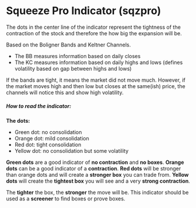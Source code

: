 # Squeeze Pro Indicator (sqzpro)

The dots in the center line of the indicator represent the tightness of the contraction
of the stock and therefore the how big the expansion will be.

Based on the Boligner Bands and Keltner Channels.
- The BB measures information based on daily closes
- The KC measures information based on daily highs and lows (defines volatility based on gap 
  between highs and lows)

If the bands are tight, it means the market did not move much. However, if the market moves high 
and then low but closes at the same(ish) price, the channels will notice this and show high 
volatility.

##### How to read the indicator:

**The dots:**
- Green dot: no consolidation
- Orange dot: mild consolidation
- Red dot: tight consolidation
- Yellow dot: no consolidation but some volatility

**Green dots** are a good indicator of **no contraction** and **no boxes**.
**Orange dots** can be a good indicator of a **contraction**.
**Red dots** will be stronger than orange dots and will create a **stronger box** you can trade from.
**Yellow dots** will create the **tightest box** you will see and a very **strong contraction**.

The **tighter** the box, the **stronger** the move will be.
This indicator should be used as a **screener** to find boxes or prove boxes.
